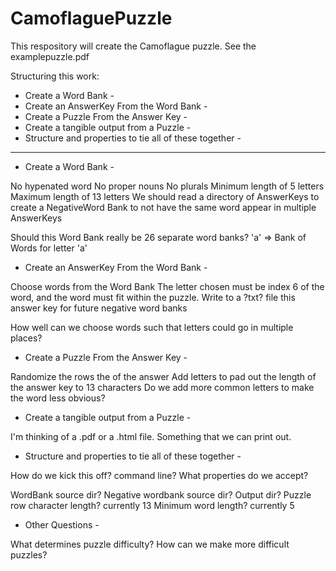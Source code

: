 # CamoflaguePuzzle

This respository will create the Camoflague puzzle.  See the examplepuzzle.pdf


Structuring this work:

- Create a Word Bank -
- Create an AnswerKey From the Word Bank -
- Create a Puzzle From the Answer Key -
- Create a tangible output from a Puzzle -
- Structure and properties to tie all of these together -

______________________________________________________________________
- Create a Word Bank -

No hypenated word
No proper nouns
No plurals
Minimum length of 5 letters
Maximum length of 13 letters
We should read a directory of AnswerKeys to create a NegativeWord Bank to not have the same word appear in multiple AnswerKeys

Should this Word Bank really be 26 separate word banks?
'a' => Bank of Words for letter 'a'


- Create an AnswerKey From the Word Bank -

Choose words from the Word Bank
The letter chosen must be index 6 of the word, and the word must fit within the puzzle.
Write to a ?txt? file this answer key for future negative word banks

How well can we choose words such that letters could go in multiple places?


- Create a Puzzle From the Answer Key -

Randomize the rows the of the answer
Add letters to pad out the length of the answer key to 13 characters
Do we add more common letters to make the word less obvious?


- Create a tangible output from a Puzzle -

I'm thinking of a .pdf or a .html file.  Something that we can print out.


- Structure and properties to tie all of these together -

How do we kick this off?  command line?
What properties do we accept?

WordBank source dir?
Negative wordbank source dir?
Output dir?
Puzzle row character length?  currently 13
Minimum word length?          currently 5



- Other Questions -

What determines puzzle difficulty? How can we make more difficult puzzles?

